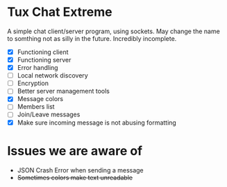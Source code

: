 # Tux Chat Extreme
A simple chat client/server program, using sockets. May change the name to somthing not as silly in the future.
Incredibly incomplete.

* [x] Functioning client
* [x] Functioning server
* [x] Error handling
* [ ] Local network discovery
* [ ] Encryption
* [ ] Better server management tools
* [x] Message colors
* [ ] Members list
* [ ] Join/Leave messages
* [x] Make sure incoming message is not abusing formatting

# Issues we are aware of
- JSON Crash Error when sending a message
- ~~Sometimes colors make text unreadable~~
